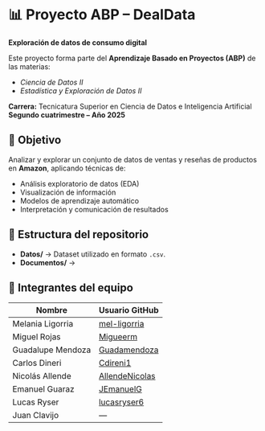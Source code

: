 # 📊 Proyecto ABP – DealData  
**Exploración de datos de consumo digital**  

Este proyecto forma parte del **Aprendizaje Basado en Proyectos (ABP)** de las materias:  
- *Ciencia de Datos II*  
- *Estadística y Exploración de Datos II*  

**Carrera:** Tecnicatura Superior en Ciencia de Datos e Inteligencia Artificial  
**Segundo cuatrimestre – Año 2025**  

## 🎯 Objetivo
Analizar y explorar un conjunto de datos de ventas y reseñas de productos en **Amazon**, aplicando técnicas de:  
- Análisis exploratorio de datos (EDA)  
- Visualización de información  
- Modelos de aprendizaje automático  
- Interpretación y comunicación de resultados  


## 📂 Estructura del repositorio
- **Datos/** → Dataset utilizado en formato `.csv`.  
- **Documentos/** → 
  
## 👥 Integrantes del equipo

| Nombre             | Usuario GitHub                           |
|--------------------|------------------------------------------|
| Melania Ligorria   | [mel-ligorria](https://github.com/mel-ligorria) |
| Miguel Rojas       | [Migueerm](https://github.com/Migueerm)  |
| Guadalupe Mendoza  | [Guadamendoza](https://github.com/Guadamendoza)                                        |
| Carlos Dineri      | [Cdireni1](https://github.com/Cdireni1)  |
| Nicolás Allende    | [AllendeNicolas](https://github.com/AllendeNicolas) |
| Emanuel Guaraz     | [JEmanuelG](https://github.com/JEmanuelG) |
| Lucas Ryser        | [lucasryser6](https://github.com/lucasryser6) |
| Juan Clavijo       | —                                        |


